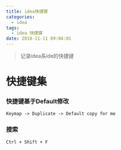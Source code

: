 ```yaml
---
title: idea快捷键
categories:
  - idea
tags:
  - idea 快捷键
date: 2018-11-11 09:04:01
---
```


> 记录idea系ide的快捷键

<!-- more -->

# 快捷键集

### 快捷键基于Default修改
```
Keymap -> Duplicate -> Default copy for me
```

### 搜索
```
Ctrl + Shift + F
```
